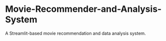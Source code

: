 # Movie-Recommender-and-Analysis-System
A Streamlit-based movie recommendation and data analysis system.
